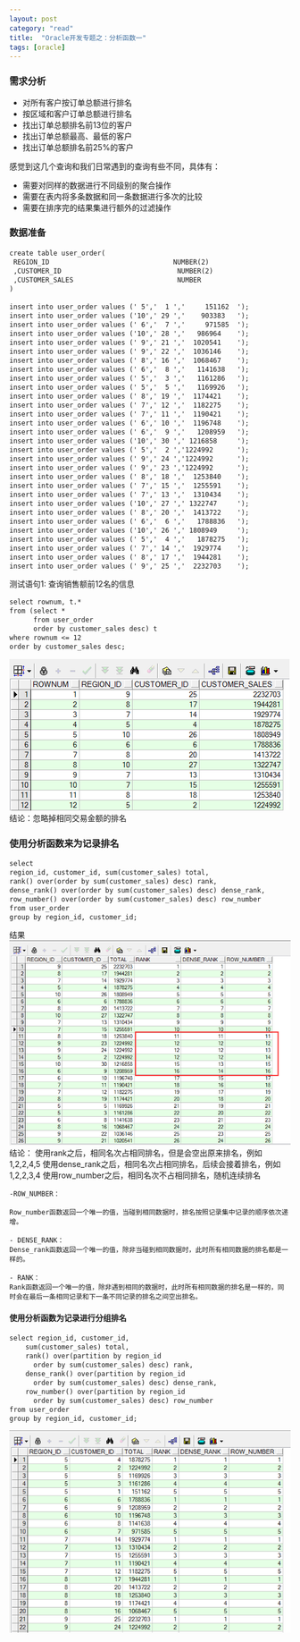 ```yaml
---
layout: post
category: "read"
title:  "Oracle开发专题之：分析函数一"
tags: [oracle]
---
```


### 需求分析

- 对所有客户按订单总额进行排名
- 按区域和客户订单总额进行排名
- 找出订单总额排名前13位的客户
- 找出订单总额最高、最低的客户
- 找出订单总额排名前25%的客户


感觉到这几个查询和我们日常遇到的查询有些不同，具体有：
- 需要对同样的数据进行不同级别的聚合操作
- 需要在表内将多条数据和同一条数据进行多次的比较
- 需要在排序完的结果集进行额外的过滤操作

<!-- more -->

### 数据准备
```
create table user_order(
 REGION_ID                               NUMBER(2)
 ,CUSTOMER_ID                             NUMBER(2)
 ,CUSTOMER_SALES                          NUMBER
)

insert into user_order values (' 5','  1 ','     151162  ');    
insert into user_order values ('10',' 29 ','    903383   ');   
insert into user_order values (' 6','  7 ','     971585  ');    
insert into user_order values ('10',' 28 ','   986964    ');  
insert into user_order values (' 9',' 21 ','  1020541    ');  
insert into user_order values (' 9',' 22 ','  1036146    ');  
insert into user_order values (' 8',' 16 ','  1068467    ');  
insert into user_order values (' 6','  8 ','   1141638   ');   
insert into user_order values (' 5','  3 ','   1161286   ');   
insert into user_order values (' 5','  5 ','   1169926   ');   
insert into user_order values (' 8',' 19 ','  1174421    ');  
insert into user_order values (' 7',' 12 ','  1182275    ');  
insert into user_order values (' 7',' 11 ','  1190421    ');  
insert into user_order values (' 6',' 10 ','  1196748    ');  
insert into user_order values (' 6','  9 ','   1208959   ');   
insert into user_order values ('10',' 30 ',' 1216858     '); 
insert into user_order values (' 5','  2 ','1224992      ');
insert into user_order values (' 9',' 24 ','1224992      ');
insert into user_order values (' 9',' 23 ','1224992      ');
insert into user_order values (' 8',' 18 ','  1253840    ');  
insert into user_order values (' 7',' 15 ','  1255591    ');  
insert into user_order values (' 7',' 13 ','  1310434    ');  
insert into user_order values ('10',' 27 ',' 1322747     '); 
insert into user_order values (' 8',' 20 ','  1413722    ');  
insert into user_order values (' 6','  6 ','   1788836   ');   
insert into user_order values ('10',' 26 ',' 1808949     '); 
insert into user_order values (' 5','  4 ','   1878275   ');   
insert into user_order values (' 7',' 14 ','  1929774    ');  
insert into user_order values (' 8',' 17 ','  1944281    ');  
insert into user_order values (' 9',' 25 ','  2232703    ');  

```

测试语句1:
查询销售额前12名的信息
```
select rownum, t.*
from (select * 
      from user_order
      order by customer_sales desc) t
where rownum <= 12
order by customer_sales desc;

```
![](/img/post_img/2017121902.png)  
结论：忽略掉相同交易金额的排名

### 使用分析函数来为记录排名

```
select 
region_id, customer_id, sum(customer_sales) total,
rank() over(order by sum(customer_sales) desc) rank,
dense_rank() over(order by sum(customer_sales) desc) dense_rank,
row_number() over(order by sum(customer_sales) desc) row_number
from user_order
group by region_id, customer_id;

```

结果 
![](/img/post_img/2017121901.png)  
结论：
使用rank之后，相同名次占相同排名，但是会空出原来排名，例如1,2,2,4,5
使用dense_rank之后，相同名次占相同排名，后续会接着排名，例如1,2,2,3,4
使用row_number之后，相同名次不占相同排名，随机连续排名
```
-ROW_NUMBER：

Row_number函数返回一个唯一的值，当碰到相同数据时，排名按照记录集中记录的顺序依次递增。 

- DENSE_RANK：
Dense_rank函数返回一个唯一的值，除非当碰到相同数据时，此时所有相同数据的排名都是一样的。 

- RANK：
Rank函数返回一个唯一的值，除非遇到相同的数据时，此时所有相同数据的排名是一样的，同时会在最后一条相同记录和下一条不同记录的排名之间空出排名。
```

#### 使用分析函数为记录进行分组排名

```
select region_id, customer_id, 
    sum(customer_sales) total,
    rank() over(partition by region_id 
      order by sum(customer_sales) desc) rank,
    dense_rank() over(partition by region_id
      order by sum(customer_sales) desc) dense_rank,
    row_number() over(partition by region_id
      order by sum(customer_sales) desc) row_number
from user_order
group by region_id, customer_id;
  ```
![](/img/post_img/2017121905.png)  

